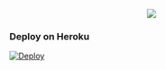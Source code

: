 <p align="center">
  <img src="https://telegra.ph/file/21826417ea2b9d2639008.jpg">
</p>

### Deploy on Heroku
[![Deploy](https://www.herokucdn.com/deploy/button.svg)](https://heroku.com/deploy?template=https://github.com/TEAM-FLUFFY/TESSA-Frwdit)
